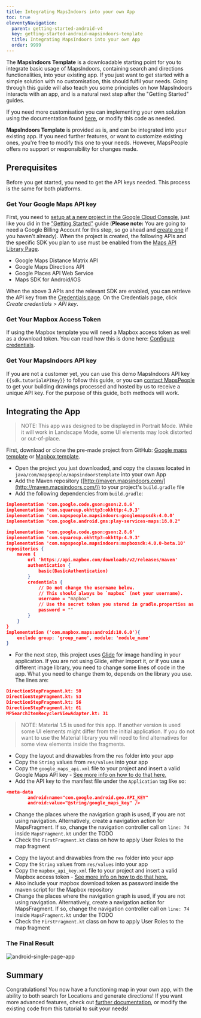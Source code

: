 ```yaml
---
title: Integrating MapsIndoors into your own App
toc: true
eleventyNavigation:
  parent: getting-started-android-v4
  key: getting-started-android-mapsindoors-template
  title: Integrating MapsIndoors into your own App
  order: 9999
---
```


The **MapsIndoors Template** is a downloadable starting point for you to integrate basic usage of MapsIndoors, containing search and directions functionalities, into your existing app. If you just want to get started with a simple solution with no customisation, this should fulfil your needs. Going through this guide will also teach you some principles on how MapsIndoors interacts with an app, and is a natural next step after the "Getting Started" guides.

If you need more customisation you can implementing your own solution using the documentation found [here]({{site.url}}/content/map/), or modify this code as needed.

**MapsIndoors Template** is provided as is, and can be integrated into your existing app. If you need further features, or want to customize existing ones, you're free to modify this one to your needs. However, MapsPeople offers no support or responsibility for changes made.

## Prerequisites

Before you get started, you need to get the API keys needed. This process is the same for both platforms.

### Get Your Google Maps API key

First, you need to [setup at a new project in the Google Cloud Console](https://developers.google.com/maps/gmp-get-started), just like you did in the ["Getting Started"]({{site.url}}/content/getting-started/android) guide (**Please note:** You are going to need a Google Billing Account for this step, so go ahead and [create one](https://cloud.google.com/billing/docs/how-to/manage-billing-account#create_a_new_billing_account) if you haven't already). When the project is created, the following APIs and the specific SDK you plan to use must be enabled from the [Maps API Library Page](https://console.cloud.google.com/apis/library?filter=category:maps).

* Google Maps Distance Matrix API
* Google Maps Directions API
* Google Places API Web Service
* Maps SDK for Android/iOS

When the above 3 APIs and the relevant SDK are enabled, you can retrieve the API key from the [Credentials page](https://console.cloud.google.com/project/_/apiui/credential). On the Credentials page, click _Create credentials_ > _API key_.

### Get Your Mapbox Access Token

If using the Mapbox template you will need a Mapbox access token as well as a download token. You can read how this is done here: [Configure credentials](https://docs.mapbox.com/android/maps/guides/install/#configure-credentials).

### Get Your MapsIndoors API key

If you are not a customer yet, you can use this demo MapsIndoors API key `{{sdk.tutorialAPIKey}}` to follow this guide, or you can [contact MapsPeople](https://resources.mapspeople.com/contact-us) to get your building drawings processed and hosted by us to receive a unique API key. For the purpose of this guide, both methods will work.

## Integrating the App

> NOTE: This app was designed to be displayed in Portrait Mode. While it will work in Landscape Mode, some UI elements may look distorted or out-of-place.

First, download or clone the pre-made project from GitHub: [Google maps template](https://github.com/MapsPeople/MapsIndoors-Android-Examples/tree/main/MapsIndoors_template) or [Mapbox template](https://github.com/MapsPeople/MapsIndoors-Android-Examples/tree/main/MapsIndoors_template_mapbox).

* Open the project you just downloaded, and copy the classes located in `java/com/mapspeople/mapsindoorstemplate` into your own App
* Add the Maven repository ([http://maven.mapsindoors.com/](http://maven.mapsindoors.com/)) to your project's `build.gradle` file
* Add the following dependencies from `build.gradle`:

<mi-tabs>
<mi-tab label="Google Maps" tab-for="gmaps"></mi-tab>
<mi-tab label="Mapbox" tab-for="mapbox"></mi-tab>
<mi-tab-panel id="gmaps">

```json
implementation 'com.google.code.gson:gson:2.8.6'
implementation 'com.squareup.okhttp3:okhttp:4.9.3'
implementation 'com.mapspeople.mapsindoors:googlemapssdk:4.0.0'
implementation "com.google.android.gms:play-services-maps:18.0.2"
```

</mi-tab-panel>
<mi-tab-panel id="mapbox">

```json
implementation 'com.google.code.gson:gson:2.8.6'
implementation 'com.squareup.okhttp3:okhttp:4.9.3'
implementation 'com.mapspeople.mapsindoors:mapboxsdk:4.0.0-beta.10'
repositories {
    maven {
        url 'https://api.mapbox.com/downloads/v2/releases/maven'
        authentication {
            basic(BasicAuthentication)
        }
        credentials {
            // Do not change the username below.
            // This should always be `mapbox` (not your username).
            username = "mapbox"
            // Use the secret token you stored in gradle.properties as the password
            password = ""
        }
    }
}
implementation ('com.mapbox.maps:android:10.6.0'){
    exclude group: 'group_name', module: 'module_name'
}
```

</mi-tab-panel>
</mi-tabs>

* For the next step, this project uses [Glide](https://bumptech.github.io/glide/) for image handling in your application. If you are not using Glide, either import it, or if you use a different image library, you need to change some lines of code in the app. What you need to change them to, depends on the library you use. The lines are:

```json
DirectionStepFragment.kt: 50
DirectionStepFragment.kt: 53
DirectionStepFragment.kt: 56
DirectionStepFragment.kt: 61
MPSearchItemRecyclerViewAdapter.kt: 31
```

> NOTE: Material 1.5 is used for this app. If another version is used some UI elements might differ from the initial application. If you do not want to use the Material library you will need to find alternatives for some view elements inside the fragments.

<mi-tabs>
<mi-tab label="Google Maps" tab-for="gmaps"></mi-tab>
<mi-tab label="Mapbox" tab-for="mapbox"></mi-tab>
<mi-tab-panel id="gmaps">

* Copy the layout and drawables from the `res` folder into your app
* Copy the `String` values from `res/values` into your app
* Copy the `google_maps_api.xml` file to your project and insert a valid Google Maps API key - [See more info on how to do that here.]({{site.url}}/content/getting-started/android/prerequisites/)
* Add the API key to the manifest file under the `Application` tag like so:

```json
<meta-data
        android:name="com.google.android.geo.API_KEY"
        android:value="@string/google_maps_key" />
```

* Change the places where the navigation graph is used, if you are not using navigation. Alternatively, create a navigation action for MapsFragment. If so, change the navigation controller call on `line: 74` inside `MapsFragment.kt` under the TODO
* Check the `FirstFragment.kt` class on how to apply User Roles to the map fragment

</mi-tab-panel>
<mi-tab-panel id="mapbox">

* Copy the layout and drawables from the `res` folder into your app
* Copy the `String` values from `res/values` into your app
* Copy the `mapbox_api_key.xml` file to your project and insert a valid Mapbox access token - [See more info on how to do that here.]({{site.url}}/content/getting-started/android/prerequisites/)
* Also include your mapbox download token as password inside the maven script for the Mapbox repository
* Change the places where the navigation graph is used, if you are not using navigation. Alternatively, create a navigation action for MapsFragment. If so, change the navigation controller call on `line: 74` inside `MapsFragment.kt` under the TODO
* Check the `FirstFragment.kt` class on how to apply User Roles to the map fragment

</mi-tab-panel>
</mi-tabs>

### The Final Result

![android-single-page-app](/assets/single-page-app/Android_Single_Page_App.png)

## Summary

Congratulations! You now have a functioning map in your own app, with the ability to both search for Locations and generate directions! If you want more advanced features, check out [further documentation]({{site.url}}/content/map/), or modify the existing code from this tutorial to suit your needs!
